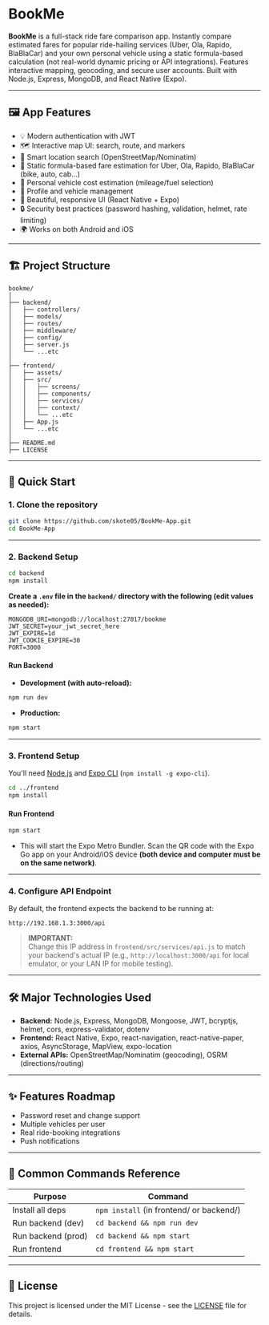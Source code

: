 # BookMe

**BookMe** is a full-stack ride fare comparison app. Instantly compare estimated fares for popular ride-hailing services (Uber, Ola, Rapido, BlaBlaCar) and your own personal vehicle using a static formula-based calculation (not real-world dynamic pricing or API integrations). Features interactive mapping, geocoding, and secure user accounts. Built with Node.js, Express, MongoDB, and React Native (Expo).

---

## 🖼️ App Features

- 💡 Modern authentication with JWT
- 🗺️ Interactive map UI: search, route, and markers
- 📍 Smart location search (OpenStreetMap/Nominatim)
- 🚕 Static formula-based fare estimation for Uber, Ola, Rapido, BlaBlaCar (bike, auto, cab...)
- 🚗 Personal vehicle cost estimation (mileage/fuel selection)
- 🧑 Profile and vehicle management
- 📱 Beautiful, responsive UI (React Native + Expo)
- 🔒 Security best practices (password hashing, validation, helmet, rate limiting)
- 🌍 Works on both Android and iOS

---

## 🏗️ Project Structure

```
bookme/
│
├── backend/
│   ├── controllers/
│   ├── models/
│   ├── routes/
│   ├── middleware/
│   ├── config/
│   ├── server.js
│   └── ...etc
│
├── frontend/
│   ├── assets/
│   ├── src/
│   │   ├── screens/
│   │   ├── components/
│   │   ├── services/
│   │   ├── context/
│   │   └── ...etc
│   ├── App.js
│   └── ...etc
│
├── README.md
├── LICENSE
```

---

## 🚀 Quick Start

### 1. **Clone the repository**

```bash
git clone https://github.com/skote05/BookMe-App.git
cd BookMe-App
```

---

### 2. **Backend Setup**

```bash
cd backend
npm install
```

**Create a `.env` file in the `backend/` directory with the following (edit values as needed):**

```
MONGODB_URI=mongodb://localhost:27017/bookme
JWT_SECRET=your_jwt_secret_here
JWT_EXPIRE=1d
JWT_COOKIE_EXPIRE=30
PORT=3000
```

#### **Run Backend**

- **Development (with auto-reload):**

```bash
npm run dev
```

- **Production:**

```bash
npm start
```

---

### 3. **Frontend Setup**

You'll need [Node.js](https://nodejs.org/) and [Expo CLI](https://docs.expo.dev/get-started/installation/) (`npm install -g expo-cli`).

```bash
cd ../frontend
npm install
```

#### **Run Frontend**

```bash
npm start
```

- This will start the Expo Metro Bundler. Scan the QR code with the Expo Go app on your Android/iOS device **(both device and computer must be on the same network)**.

---

### 4. **Configure API Endpoint**

By default, the frontend expects the backend to be running at:

```
http://192.168.1.3:3000/api
```

> **IMPORTANT:**  
> Change this IP address in `frontend/src/services/api.js` to match your backend's actual IP (e.g., `http://localhost:3000/api` for local emulator, or your LAN IP for mobile testing).

---

## 🛠️ Major Technologies Used

- **Backend:** Node.js, Express, MongoDB, Mongoose, JWT, bcryptjs, helmet, cors, express-validator, dotenv
- **Frontend:** React Native, Expo, react-navigation, react-native-paper, axios, AsyncStorage, MapView, expo-location
- **External APIs:** OpenStreetMap/Nominatim (geocoding), OSRM (directions/routing)

---

## ✨ Features Roadmap

- Password reset and change support
- Multiple vehicles per user
- Real ride-booking integrations
- Push notifications

---

## 💬 Common Commands Reference

| Purpose             | Command                                           |
|---------------------|--------------------------------------------------|
| Install all deps    | `npm install` (in frontend/ or backend/)         |
| Run backend (dev)   | `cd backend && npm run dev`                      |
| Run backend (prod)  | `cd backend && npm start`                        |
| Run frontend        | `cd frontend && npm start`                       |

---

## 📄 License

This project is licensed under the MIT License - see the [LICENSE](LICENSE) file for details.